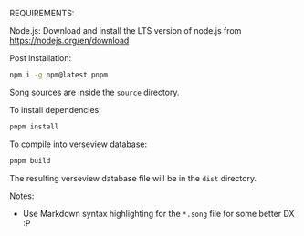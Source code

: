 REQUIREMENTS:

Node.js: Download and install the LTS version of node.js from https://nodejs.org/en/download

Post installation:
```sh
npm i -g npm@latest pnpm
```

Song sources are inside the `source` directory.

To install dependencies:
```sh
pnpm install
```

To compile into verseview database:
```sh
pnpm build
```

The resulting verseview database file will be in the `dist` directory.

Notes:
- Use Markdown syntax highlighting for the `*.song` file for some better DX :P
